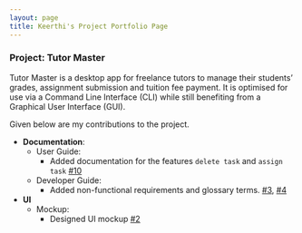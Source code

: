 ```yaml
---
layout: page
title: Keerthi's Project Portfolio Page
---
```


### Project: Tutor Master

Tutor Master is a desktop app for freelance tutors to manage their students’ grades, assignment submission and tuition fee payment. It is optimised for use via a Command Line Interface (CLI) while still benefiting from a Graphical User Interface (GUI).

Given below are my contributions to the project.

* **Documentation**:
    * User Guide:
        * Added documentation for the features `delete task` and `assign task` [\#10]()
    * Developer Guide:
        * Added non-functional requirements and glossary terms. [\#3](), [\#4]()
* **UI**
    * Mockup:
        * Designed UI mockup [\#2]()
    